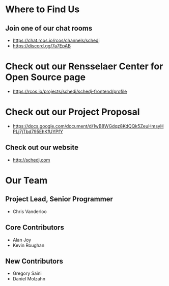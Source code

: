 # Where to Find Us

## Join one of our chat rooms
* https://chat.rcos.io/rcos/channels/schedj
* https://discord.gg/7a7EpAB

# Check out our Rensselaer Center for Open Source page

* https://rcos.io/projects/schedj/schedj-frontend/profile

# Check out our Project Proposal
* https://docs.google.com/document/d/1wB8WGdqz8KdQQk5ZeuHmsyHPLj7jTbd795EhKfUYPfY

## Check out our website
* http://schedj.com

# Our Team

## Project Lead, Senior Programmer
* Chris Vanderloo

## Core Contributors
* Alan Joy
* Kevin Roughan

## New Contributors
* Gregory Saini
* Daniel Molzahn
